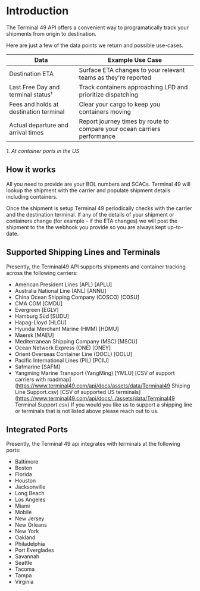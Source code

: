# Introduction

The Terminal 49 API offers a convenient way to programatically track your shipments from origin to destination.

Here are just a few of the data points we return and possible use-cases. 


Data | Example Use Case
-----|-------------------
 Destination ETA | Surface ETA changes to your relevant teams as they're reported
 Last Free Day and terminal status¹ | Track containers approaching LFD and prioritize dispatching
 Fees and holds at destination terminal | Clear your cargo to keep you containers moving
 Actual departure and arrival times | Report journey times by route to compare your ocean carriers performance

_1.  At container ports in the US_
## How it works
All you need to provide are your BOL numbers and SCACs. Terminal 49 will lookup the shipment with the carrier and populate shipment details including containers. 

Once the shipment is setup Terminal 49 periodically checks with the carrier and the destination terminal. If any of the details of your shipment or containers change (for example - if the ETA changes) we will post the shipment to the the webhook you provide so you are always kept up-to-date.


## Supported Shipping Lines and Terminals
Presently, the Terminal49 API supports shipments and container tracking across the following carriers:
- American President Lines  (APL) \[APLU]
- Australia National Line (ANL) \[ANNU]
- China Ocean Shipping Company (COSCO) \[COSU]
- CMA CGM \[CMDU]
- Evergreen \[EGLV]
- Hamburg Süd \[SUDU]
- Hapag-Lloyd \[HLCU]
- Hyundai Merchant Marine (HMM) \[HDMU]
- Maersk \[MAEU]
- Mediterranean Shipping Company (MSC) \[MSCU]
- Ocean Network Express (ONE) \[ONEY]
- Orient Overseas Container Line (OOCL) \[OOLU]
- Pacific International Lines (PIL) \[PCIU]
- Safmarine \[SAFM]
- Yangming Marine Transport (YangMing) \[YMLU]
[CSV of support carriers with roadmap](https://www.terminal49.com/api/docs/assets/data/Terminal49 Shiping Line Support.csv)
[CSV of supported US terminals](https://www.terminal49.com/api/docs/../assets/data/Terminal49 Terminal Support.csv)
If you would you like us to support a shipping line or terminals that is not listed above please reach out to us. 

## Integrated Ports
Presently, the Terminal 49 api integrates with terminals at the following ports:
- Baltimore
- Boston
- Florida
- Houston
- Jacksonville
- Long Beach
- Los Angeles
- Miami
- Mobile
- New Jersey
- New Orleans
- New York
- Oakland
- Philadelphia
- Port Everglades
- Savannah
- Seattle
- Tacoma
- Tampa
- Virginia

